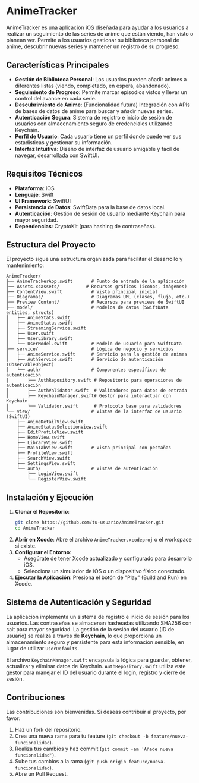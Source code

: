 # AnimeTracker

AnimeTracker es una aplicación iOS diseñada para ayudar a los usuarios a realizar un seguimiento de las series de anime que están viendo, han visto o planean ver. Permite a los usuarios gestionar su biblioteca personal de anime, descubrir nuevas series y mantener un registro de su progreso.

## Características Principales

*   **Gestión de Biblioteca Personal**: Los usuarios pueden añadir animes a diferentes listas (viendo, completado, en espera, abandonado).
*   **Seguimiento de Progreso**: Permite marcar episodios vistos y llevar un control del avance en cada serie.
*   **Descubrimiento de Anime**: (Funcionalidad futura) Integración con APIs de bases de datos de anime para buscar y añadir nuevas series.
*   **Autenticación Segura**: Sistema de registro e inicio de sesión de usuarios con almacenamiento seguro de credenciales utilizando Keychain.
*   **Perfil de Usuario**: Cada usuario tiene un perfil donde puede ver sus estadísticas y gestionar su información.
*   **Interfaz Intuitiva**: Diseño de interfaz de usuario amigable y fácil de navegar, desarrollada con SwiftUI.

## Requisitos Técnicos

*   **Plataforma**: iOS
*   **Lenguaje**: Swift
*   **UI Framework**: SwiftUI
*   **Persistencia de Datos**: SwiftData para la base de datos local.
*   **Autenticación**: Gestión de sesión de usuario mediante Keychain para mayor seguridad.
*   **Dependencias**: CryptoKit (para hashing de contraseñas).

## Estructura del Proyecto

El proyecto sigue una estructura organizada para facilitar el desarrollo y mantenimiento:

```
AnimeTracker/
├── AnimeTrackerApp.swift       # Punto de entrada de la aplicación
├── Assets.xcassets/          # Recursos gráficos (iconos, imágenes)
├── ContentView.swift           # Vista principal inicial
├── Diagramas/                  # Diagramas UML (clases, flujo, etc.)
├── Preview Content/            # Recursos para previews de SwiftUI
├── model/                      # Modelos de datos (SwiftData entities, structs)
│   ├── AnimeStats.swift
│   ├── AnimeStatus.swift
│   ├── StreamingService.swift
│   ├── User.swift
│   ├── UserLibrary.swift
│   └── UserModel.swift         # Modelo de usuario para SwiftData
├── service/                    # Lógica de negocio y servicios
│   ├── AnimeService.swift      # Servicio para la gestión de animes
│   ├── AuthService.swift       # Servicio de autenticación (ObservableObject)
│   └── auth/                   # Componentes específicos de autenticación
│       ├── AuthRepository.swift # Repositorio para operaciones de autenticación
│       ├── AuthValidator.swift  # Validadores para datos de entrada
│       ├── KeychainManager.swift# Gestor para interactuar con Keychain
│       └── Validator.swift      # Protocolo base para validadores
└── view/                       # Vistas de la interfaz de usuario (SwiftUI)
    ├── AnimeDetailView.swift
    ├── AnimeStatusSelectionView.swift
    ├── EditProfileView.swift
    ├── HomeView.swift
    ├── LibraryView.swift
    ├── MainTabView.swift       # Vista principal con pestañas
    ├── ProfileView.swift
    ├── SearchView.swift
    ├── SettingsView.swift
    └── auth/                   # Vistas de autenticación
        ├── LoginView.swift
        └── RegisterView.swift
```

## Instalación y Ejecución

1.  **Clonar el Repositorio**:
    ```bash
    git clone https://github.com/tu-usuario/AnimeTracker.git
    cd AnimeTracker
    ```
2.  **Abrir en Xcode**:
    Abre el archivo `AnimeTracker.xcodeproj` o el workspace si existe.
3.  **Configurar el Entorno**:
    *   Asegúrate de tener Xcode actualizado y configurado para desarrollo iOS.
    *   Selecciona un simulador de iOS o un dispositivo físico conectado.
4.  **Ejecutar la Aplicación**:
    Presiona el botón de "Play" (Build and Run) en Xcode.

## Sistema de Autenticación y Seguridad

La aplicación implementa un sistema de registro e inicio de sesión para los usuarios. Las contraseñas se almacenan hasheadas utilizando SHA256 con salt para mayor seguridad. La gestión de la sesión del usuario (ID de usuario) se realiza a través de **Keychain**, lo que proporciona un almacenamiento seguro y persistente para esta información sensible, en lugar de utilizar `UserDefaults`.

El archivo `KeychainManager.swift` encapsula la lógica para guardar, obtener, actualizar y eliminar datos de Keychain. `AuthRepository.swift` utiliza este gestor para manejar el ID del usuario durante el login, registro y cierre de sesión.

## Contribuciones

Las contribuciones son bienvenidas. Si deseas contribuir al proyecto, por favor:

1.  Haz un fork del repositorio.
2.  Crea una nueva rama para tu feature (`git checkout -b feature/nueva-funcionalidad`).
3.  Realiza tus cambios y haz commit (`git commit -am 'Añade nueva funcionalidad'`).
4.  Sube tus cambios a la rama (`git push origin feature/nueva-funcionalidad`).
5.  Abre un Pull Request.
